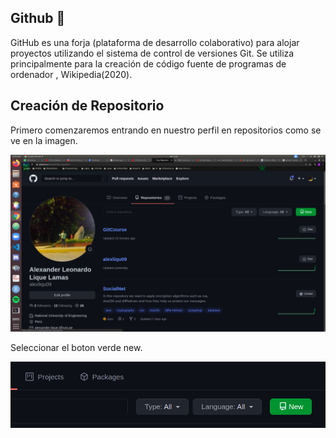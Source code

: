 ## Github  👋

GitHub es una forja (plataforma de desarrollo colaborativo) para alojar proyectos utilizando el sistema de control de versiones Git. Se utiliza principalmente para la creación de código fuente de programas de ordenador , Wikipedia(2020).

## Creación de Repositorio

Primero comenzaremos entrando en nuestro perfil en repositorios como se ve en la imagen.


<p align="center">

<img src="../src/repo.png" width="700"/>

<p align="center"></p>

</p align="center">

Seleccionar el boton verde new.

<p align="center">

<img src="../src/crearrepo.png" width="700"/>

<p align="center"></p>

</p align="center">
